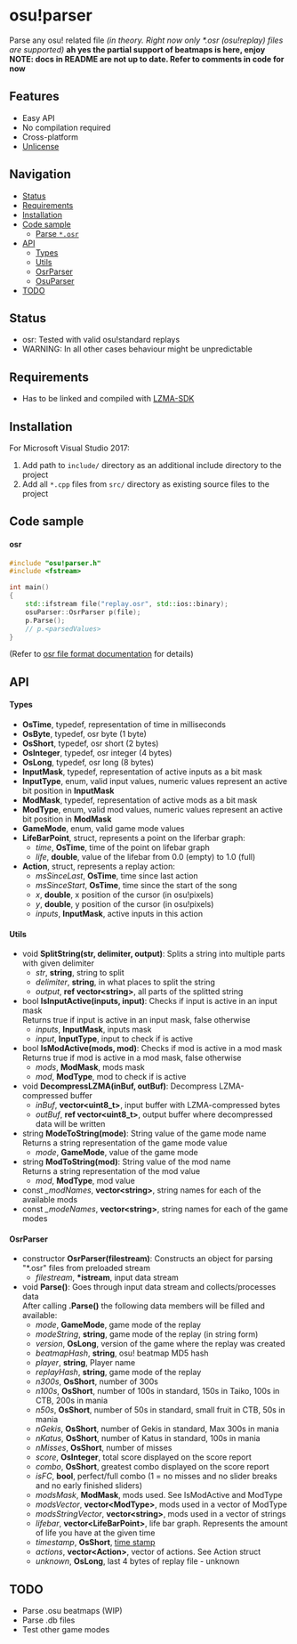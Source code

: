 # osu!parser
Parse any osu! related file *(in theory. Right now only \*.osr (osu!replay) files are supported)*
**ah yes the partial support of beatmaps is here, enjoy**
**NOTE: docs in README are not up to date. Refer to comments in code for now**
 
 
## Features
- Easy API
- No compilation required
- Cross-platform
- [Unlicense](http://unlicense.org)
 
 
## Navigation
- [Status](#status)
- [Requirements](#requirements)
- [Installation](#installation)
- [Code sample](#code-sample)
    - [Parse `*.osr`](#osr)
- [API](#api)
    - [Types](#types)
    - [Utils](#utils)
    - [OsrParser](#osrparser)
    - [OsuParser](#osuparser)
- [TODO](#todo)
 
  
## Status
- osr: Tested with valid osu!standard replays
- WARNING: In all other cases behaviour might be unpredictable
 
 
## Requirements
- Has to be linked and compiled with [LZMA-SDK](http://www.7-zip.org/sdk.html)
 
 
## Installation
For Microsoft Visual Studio 2017:
1) Add path to `include/` directory as an additional include directory to the project
2) Add all `*.cpp` files from `src/` directory as existing source files to the project
 
 
## Code sample
#### **osr**
```cpp
#include "osu!parser.h"
#include <fstream>

int main()
{
    std::ifstream file("replay.osr", std::ios::binary);
    osuParser::OsrParser p(file);
    p.Parse();
    // p.<parsedValues>
}
```
(Refer to [osr file format documentation](https://osu.ppy.sh/help/wiki/osu!_File_Formats/Osr_(file_format)) for details)
 
 
## API
#### **Types**
* **OsTime**, typedef, representation of time in milliseconds
* **OsByte**, typedef, osr byte (1 byte)
* **OsShort**, typedef, osr short (2 bytes)
* **OsInteger**, typedef, osr integer (4 bytes)
* **OsLong**, typedef, osr long (8 bytes)
* **InputMask**, typedef, representation of active inputs as a bit mask
* **InputType**, enum, valid input values, numeric values represent an active bit position in **InputMask**
* **ModMask**, typedef, representation of active mods as a bit mask
* **ModType**, enum, valid mod values, numeric values represent an active bit position in **ModMask**
* **GameMode**, enum, valid game mode values
* **LifeBarPoint**, struct, represents a point on the liferbar graph:
    - *time*, **OsTime**, time of the point on lifebar graph
    - *life*, **double**, value of the lifebar from 0.0 (empty) to 1.0 (full)
* **Action**, struct, represents a replay action:
    - *msSinceLast*, **OsTime**, time since last action
    - *msSinceStart*, **OsTime**, time since the start of the song
    - *x*, **double**, x position of the cursor (in osu!pixels)
    - *y*, **double**, y position of the cursor (in osu!pixels)
    - *inputs*, **InputMask**, active inputs in this action
#### **Utils**
* void **SplitString(str, delimiter, output)**: Splits a string into multiple parts with given delimiter
    - *str*, **string**, string to split
    - *delimiter*, **string**, in what places to split the string
    - *output*, **ref vector\<string>**, all parts of the splitted string
* bool **IsInputActive(inputs, input)**: Checks if input is active in an input mask
<br>Returns true if input is active in an input mask, false otherwise
    - *inputs*, **InputMask**, inputs mask
    - *input*, **InputType**, input to check if is active
* bool **IsModActive(mods, mod)**: Checks if mod is active in a mod mask
<br>Returns true if mod is active in a mod mask, false otherwise
    - *mods*, **ModMask**, mods mask
    - *mod*, **ModType**, mod to check if is active
* void **DecompressLZMA(inBuf, outBuf)**: Decompress LZMA-compressed buffer
    - *inBuf*, **vector\<uint8_t>**, input buffer with LZMA-compressed bytes
    - *outBuf*, **ref vector\<uint8_t>**, output buffer where decompressed data will be written
* string **ModeToString(mode)**: String value of the game mode name
<br>Returns a string representation of the game mode value
    - *mode*, **GameMode**, value of the game mode
* string **ModToString(mod)**: String value of the mod name
<br>Returns a string representation of the mod value
    - *mod*, **ModType**, mod value
* const *_modNames*, **vector\<string>**, string names for each of the available mods
* const *_modeNames*, **vector\<string>**, string names for each of the game modes
#### **OsrParser**
* constructor **OsrParser(filestream)**: Constructs an object for parsing "*.osr" files from preloaded stream
    - *filestream*, **\*istream**, input data stream
* void **Parse()**: Goes through input data stream and collects/processes data
<br>After calling **.Parse()** the following data members will be filled and available:
    - *mode*, **GameMode**, game mode of the replay
    - *modeString*, **string**, game mode of the replay (in string form)
    - *version*, **OsLong**, version of the game where the replay was created
    - *beatmapHash*, **string**, osu! beatmap MD5 hash
    - *player*, **string**, Player name
    - *replayHash*, **string**, game mode of the replay
    - *n300s*, **OsShort**, number of 300s
    - *n100s*, **OsShort**, number of 100s in standard, 150s in Taiko, 100s in CTB, 200s in mania
    - *n50s*, **OsShort**, number of 50s in standard, small fruit in CTB, 50s in mania
    - *nGekis*, **OsShort**, number of Gekis in standard, Max 300s in mania
    - *nKatus*, **OsShort**, number of Katus in standard, 100s in mania
    - *nMisses*, **OsShort**, number of misses
    - *score*, **OsInteger**, total score displayed on the score report
    - *combo*, **OsShort**, greatest combo displayed on the score report
    - *isFC*, **bool**, perfect/full combo (1 = no misses and no slider breaks and no early finished sliders)
    - *modsMask*, **ModMask**, mods used. See IsModActive and ModType
    - *modsVector*, **vector\<ModType>**, mods used in a vector of ModType
    - *modsStringVector*, **vector\<string>**, mods used in a vector of strings
    - *lifebar*, **vector\<LifeBarPoint>**, life bar graph. Represents the amount of life you have at the given time
    - *timestamp*, **OsShort**, [time stamp](https://msdn.microsoft.com/en-us/library/system.datetime.ticks(v=vs.110).aspx)
    - *actions*, **vector\<Action>**, vector of actions. See Action struct
    - *unknown*, **OsLong**, last 4 bytes of replay file - unknown
 
 
## TODO
- Parse .osu beatmaps (WIP)
- Parse .db files
- Test other game modes
